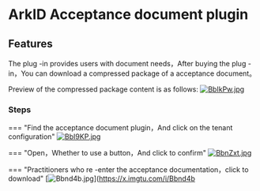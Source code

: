 # ArkID Acceptance document plugin

## Features

The plug -in provides users with document needs，After buying the plug -in，You can download a compressed package of a acceptance document。

Preview of the compressed package content is as follows:
[![BbIkPw.jpg](https://v1.ax1x.com/2022/10/27/BbIkPw.jpg)](https://x.imgtu.com/i/BbIkPw)

### Steps
=== "Find the acceptance document plugin，And click on the tenant configuration"
    [![BbI9KP.jpg](https://v1.ax1x.com/2022/10/27/BbI9KP.jpg)](https://x.imgtu.com/i/BbI9KP)

=== "Open，Whether to use a button，And click to confirm"
    [![BbnZxt.jpg](https://v1.ax1x.com/2022/10/27/BbnZxt.jpg)](https://x.imgtu.com/i/BbnZxt)

=== "Practitioners who re -enter the acceptance documentation，click to download"
    [![Bbnd4b.jpg](https://v1.ax1x.com/2022/10/27/Bbnd4b.jpg)](https://x.imgtu.com/i/Bbnd4b
